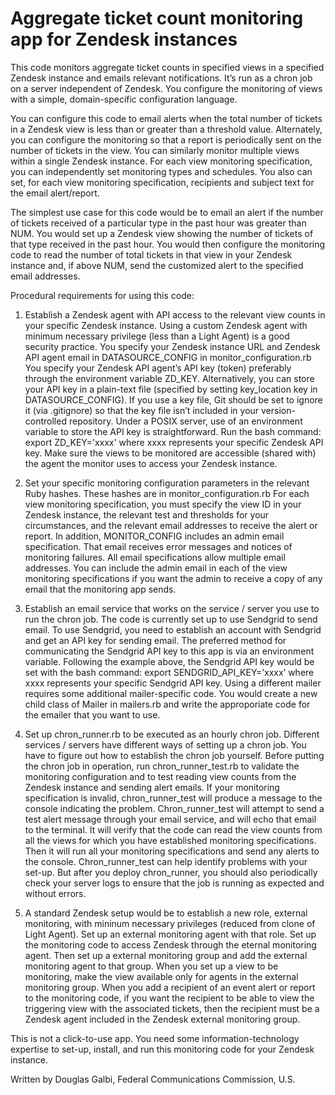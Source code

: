 
# Aggregate ticket count monitoring app for Zendesk instances

This code monitors aggregate ticket counts in specified views in a specified Zendesk instance and emails relevant notifications. It’s run as a chron job on a server independent of Zendesk. You configure the monitoring of views with a simple, domain-specific configuration language. 

You can configure this code to email alerts when the total number of tickets in a Zendesk view is less than or greater than a threshold value. Alternately, you can configure the monitoring so that a report is periodically sent on the number of tickets in the view. You can similarly monitor multiple views within a single Zendesk instance. For each view monitoring specification, you can independently set monitoring types and schedules. You also can set, for each view monitoring specification, recipients and subject text for the email alert/report.

The simplest use case for this code would be to email an alert if the number of tickets received of a particular type in the past hour was greater than NUM. You would set up a Zendesk view showing the number of tickets of that type received in the past hour. You would then configure the monitoring code to read the number of total tickets in that view in your Zendesk instance and, if above NUM, send the customized alert to the specified email addresses.

Procedural requirements for using this code:

1.	Establish a Zendesk agent with API access to the relevant view counts in your specific Zendesk instance. Using a custom Zendesk agent with minimum necessary privilege (less than a Light Agent) is a good security practice. You specify your Zendesk instance URL and Zendesk API agent email in DATASOURCE_CONFIG in monitor_configuration.rb You specify your Zendesk API agent’s API key (token) preferably through the environment variable ZD_KEY. Alternatively, you can store your API key in a plain-text file (specified by setting key_location key in DATASOURCE_CONFIG). If you use a key file, Git should be set to ignore it (via .gitignore) so that the key file isn’t included in your version-controlled repository. Under a POSIX server, use of an environment variable to store the API key is straightforward. Run the bash command:
export ZD_KEY='xxxx'
where xxxx represents your specific Zendesk API key. Make sure the views to be monitored are accessible (shared with) the agent the monitor uses to access your Zendesk instance.

2.	Set your specific monitoring configuration parameters in the relevant Ruby hashes. These hashes are in monitor_configuration.rb For each view monitoring specification, you must specify the view ID in your Zendesk instance, the relevant test and thresholds for your circumstances, and the relevant email addresses to receive the alert or report. In addition, MONITOR_CONFIG includes an admin email specification. That email receives error messages and notices of monitoring failures. All email specifications allow multiple email addresses. You can include the admin email in each of the view monitoring specifications if you want the admin to receive a copy of any email that the monitoring app sends.

3.	Establish an email service that works on the service / server you use to run the chron job. The code is currently set up to use Sendgrid to send email. To use Sendgrid, you need to establish an account with Sendgrid and get an API key for sending email. The preferred method for communicating the Sendgrid API key to this app is via an environment variable. Following the example above, the Sendgrid API key would be set with the bash command:
export SENDGRID_API_KEY=’xxxx’ 
where xxxx represents your specific Sendgrid API key. Using a different mailer requires some additional mailer-specific code. You would create a new child class of Mailer in mailers.rb and write the approporiate code for the emailer that you want to use.

4.	Set up chron_runner.rb to be executed as an hourly chron job. Different services / servers have different ways of setting up a chron job. You have to figure out how to establish the chron job yourself. Before putting the chron job in operation, run chron_runner_test.rb to validate the monitoring configuration and to test reading view counts from the Zendesk instance and sending alert emails. If your monitoring specification is invalid, chron_runner_test will produce a message to the console indicating the problem. Chron_runner_test will attempt to send a test alert message through your email service, and will echo that email to the terminal. It will verify that the code can read the view counts from all the views for which you have established monitoring specifications. Then it will run all your monitoring specifications and send any alerts to the console. Chron_runner_test can help identify problems with your set-up. But after you deploy chron_runner, you should also periodically check your server logs to ensure that the job is running as expected and without errors.

5. A standard Zendesk setup would be to establish a new role, external monitoring, with mininum necessary privileges (reduced from clone of Light Agent). Set up an external monitoring agent with that role. Set up the monitoring code to access Zendesk through the eternal monitoring agent. Then set up a external monitoring group and add the external monitoring agent to that group. When you set up a view to be monitoring, make the view available only for agents in the external monitoring group. When you add a recipient of an event alert or report to the monitoring code, if you want the recipient to be able to view the triggering view with the associated tickets, then the recipient must be a Zendesk agent included in the Zendesk external monitoring group.

This is not a click-to-use app. You need some information-technology expertise to set-up, install, and run this monitoring code for your Zendesk instance.

Written by Douglas Galbi, Federal Communications Commission, U.S.